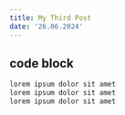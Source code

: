 ```yaml
---
title: My Third Post
date: '26.06.2024'
---
```


## code block

```python
lorem ipsum dolor sit amet
lorem ipsum dolor sit amet
lorem ipsum dolor sit amet
```
